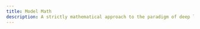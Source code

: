 ```yaml
---
title: Model Math
description: A strictly mathematical approach to the paradigm of deep learning and/or AI.
---
```


